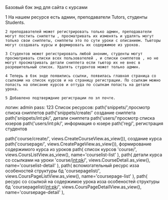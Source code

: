 

Базовый бэк энд для сайта с курсами

   1 На нашем ресурсе есть админ, преподаватели Tutors, студенты Students.

    2 преподавателей может регистрировать только админ, преподаватели могут постить снипетты , просматривать их изменять и удалять могут только свои сниппеты, сниппеты это по сути уроки с описанием. Тьюторы могут создавать курсы и формировать их содержимое из уроков.

    3 Студентов может регистрировать любой аноним, студенты могут просматривать списки всех пользователей , и списки сниппетов , но не могут просматривать детали сниппета если тьютор их не внес в разрешительный список. Удалять студентов может только админ.

    4 Теперь в бэк энде появились ссылки, появилась главная страница со ссылками на список курсов и на страницу регистрации. По ссылкам можно попасть на описание курсов и оттуда по ссылкам попасть на детали урока.
    
    5 Добавлено подтверждние регистрации по эл почте.
    

логин: admin pass: 123 Список ресурсов: path('snippets/',просмотр списка сниппетов path('snippets/create/' создание сниппета path('snippets/int:pk/', детали сниппета path('users/'просмотр списка юзеров path('users/int:pk/', информация о юзере path('reg/', регистрация студентов

path('course/create/', views.CreateCourseView.as_view()), создание курса
path('coursepage/', views.CreatePageView.as_view()), формирование содержимого курса из  уроков
path(                                          список курсов
    'course/', views.CoursListView.as_view(), 
    name='courselist-list'
),
path(                                           детали курса со ссылками на уроки 
    'course/<int:pk>/',
    views.CourseDetail.as_view(),
    name='courselist-detail'
),
path(                           вспомогательный ресурс изза особеностей структуры бд 
    'coursepagelist/',
    views.CoursPageListView.as_view(),
    name='coursepage-list'
),
path(                           ресурс со ссылкой на содержимое урока  изза особеностей структуры бд
    'coursepagelist/<int:pk>/',
    views.CoursPageDetailView.as_view(),
    name='coursepage-detail'
),

